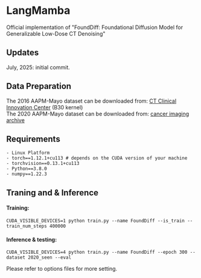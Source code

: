 # LangMamba
Official implementation of "FoundDiff: Foundational Diffusion Model for Generalizable Low-Dose CT Denoising" 


## Updates
July, 2025: initial commit.  


## Data Preparation
The 2016 AAPM-Mayo dataset can be downloaded from: [CT Clinical Innovation Center](https://ctcicblog.mayo.edu/2016-low-dose-ct-grand-challenge/) (B30 kernel)  
The 2020 AAPM-Mayo dataset can be downloaded from: [cancer imaging archive](https://wiki.cancerimagingarchive.net/pages/viewpage.action?pageId=52758026)   


## Requirements
```
- Linux Platform
- torch==1.12.1+cu113 # depends on the CUDA version of your machine
- torchvision==0.13.1+cu113
- Python==3.8.0
- numpy==1.22.3
```

## Traning and & Inference


#### Training:  
```
CUDA_VISIBLE_DEVICES=1 python train.py --name FoundDiff --is_train --train_num_steps 400000
```

#### Inference & testing:
```
CUDA_VISIBLE_DEVICES=4 python train.py --name FoundDiff --epoch 300 --dataset 2020_seen --eval
```
Please refer to options files for more setting.


